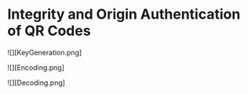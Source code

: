 Integrity and Origin Authentication of QR Codes
====

![][KeyGeneration.png]

![][Encoding.png]

![][Decoding.png]
